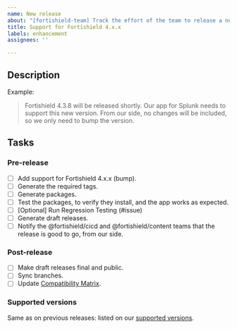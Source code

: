 ```yaml
---
name: New release
about: "[fortishield-team] Track the effort of the team to release a new version of Fortishield"
title: Support for Fortishield 4.x.x
labels: enhancement
assignees: ''

---
```


## Description

Example:
> Fortishield 4.3.8 will be released shortly. Our app for Splunk needs to support this new version. From our side, no changes will be included, so we only need to bump the version.

## Tasks

### Pre-release
- [ ] Add support for Fortishield 4.x.x (bump).
- [ ] Generate the required tags.
- [ ] Generate packages.
- [ ] Test the packages, to verify they install, and the app works as expected.
- [ ] [Optional] Run Regression Testing (#issue) 
- [ ] Generate draft releases.
- [ ] Notify the @fortishield/cicd and @fortishield/content teams that the release is good to go, from our side.

### Post-release
- [ ] Make draft releases final and public.
- [ ] Sync branches.
- [ ] Update [Compatibility Matrix](https://github.com/fortishield/fortishield-splunk/wiki/Compatibility).

### Supported versions

Same as on previous releases: listed on our [supported versions](https://github.com/fortishield/fortishield-splunk/blob/master/scripts/tag.py#L7-L13).
